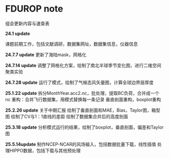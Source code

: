 # FDUROP note

组会更新内容与速查表

**24.1 update**

课题前期工作，包括文献调研，数据集网址，数据集信息，仪器信息

**24.7.7 update**
更新了海陆mask，网格化

**24.7.14 update**
调整了网格化方案，绘制了南北半球季节变化图，进行二维空间聚类实验

**24.7.28 update**
运行了模式，绘制了气候态风矢量图，计算全球边界层厚度

**25.1.22 update**
拆分MonthYear.acc2.nc，批处理，提取BC负荷，合并成一个nc
重构：合并飞行数据集，用模式替换每一条记录
垂直剖面重构，boxplot重构

**25.2.26 update**
关于中期汇报
绘制了垂直剖面和MAE，Bias，Taylor图，箱型图
绘制了CV与1：1直线的差距
绘制了数据集合并后的高度剖面

**25.3.18 update**
分析模式运行的结果，绘制了boxplot，垂直剖面，偏差和Taylor图

**25.5.14update**
制作NCEP-NCAR的风场输入，包括数据批量下载，线性插值
处理HIPPO数据，包括下载与其他预处理
